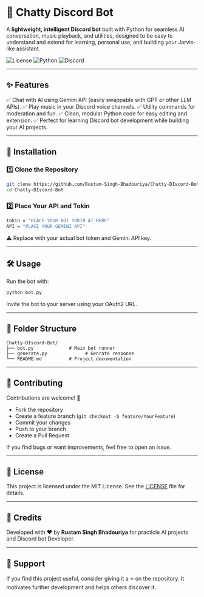 # 🤖 Chatty Discord Bot

A **lightweight, intelligent Discord bot** built with Python for seamless AI conversation, music playback, and utilities, designed to be easy to understand and extend for learning, personal use, and building your Jarvis-like assistant.

![License](https://img.shields.io/github/license/Rustam-Singh-Bhadouriya/Chatty-DIscord-Bot?style=flat)
![Python](https://img.shields.io/badge/Python-3.10%2B-blue)
![Discord](https://img.shields.io/badge/Discord-Bot-blueviolet)

---

## ✨ Features

✅ Chat with AI using Gemini API (easily swappable with GPT or other LLM APIs).
✅ Play music in your Discord voice channels.
✅ Utility commands for moderation and fun.
✅ Clean, modular Python code for easy editing and extension.
✅ Perfect for learning Discord bot development while building your AI projects.

---

## 🚀 Installation

### 1️⃣ Clone the Repository

```bash
git clone https://github.com/Rustam-Singh-Bhadouriya/Chatty-DIscord-Bot.git
cd Chatty-DIscord-Bot
```
### 2️⃣ Place Your API and Tokin
``` bash
tokin = "PLACE YOUR BOT TOKIN AT HERE"
API = "PLACE YOUR GEMINI API"
```

⚠️ Replace with your actual bot token and Gemini API key.

---

## 🛠️ Usage

Run the bot with:

```bash
python bot.py
```

Invite the bot to your server using your OAuth2 URL.

---

## 🧩 Folder Structure

```
Chatty-DIscord-Bot/
├── bot.py             # Main bot runner
├── generate.py              # Genrate response
└── README.md          # Project documentation
```

---

## 🤝 Contributing

Contributions are welcome! 🚀

* Fork the repository
* Create a feature branch (`git checkout -b feature/YourFeature`)
* Commit your changes
* Push to your branch
* Create a Pull Request

If you find bugs or want improvements, feel free to open an issue.

---

## 📜 License

This project is licensed under the MIT License. See the [LICENSE](LICENSE) file for details.

---

## 🙌 Credits

Developed with ❤️ by **Rustam Singh Bhadouriya** for practicle AI projects and Discord bot Developer.

---

## 🌟 Support

If you find this project useful, consider giving it a ⭐ on the repository. It motivates further development and helps others discover it.
